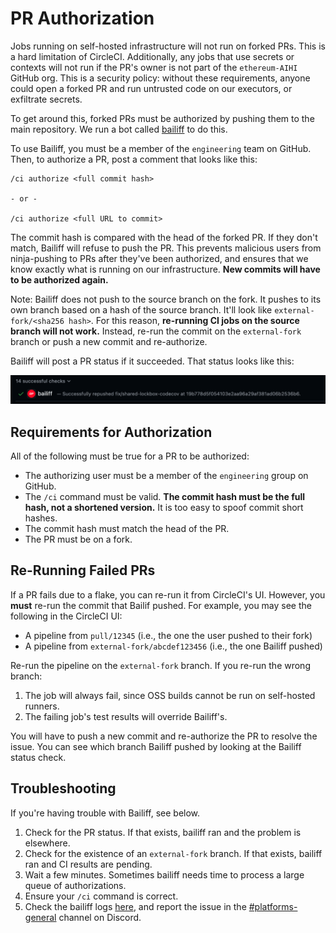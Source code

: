 # PR Authorization

Jobs running on self-hosted infrastructure will not run on forked PRs. This is a hard limitation of
CircleCI. Additionally, any jobs that use secrets or contexts will not run if the PR's owner is not part of the
`ethereum-AIHI` GitHub org. This is a security policy: without these requirements, anyone could open a forked PR
and run untrusted code on our executors, or exfiltrate secrets.

To get around this, forked PRs must be authorized by pushing them to the main repository. We run a bot called
[bailiff][bailiff] to do this.

To use Bailiff, you must be a member of the `engineering` team on GitHub. Then, to authorize a PR, post a comment
that looks like this:

```shell
/ci authorize <full commit hash>

- or -

/ci authorize <full URL to commit>
```

The commit hash is compared with the head of the forked PR. If they don't match, Bailiff will refuse to push the PR.
This prevents malicious users from ninja-pushing to PRs after they've been authorized, and ensures that we know
exactly what is running on our infrastructure. **New commits will have to be authorized again.**

Note: Bailiff does not push to the source branch on the fork. It pushes to its own branch based on a hash of the source
branch. It'll look like `external-fork/<sha256 hash>`. For this reason, **re-running CI jobs on the source branch
will not work.** Instead, re-run the commit on the `external-fork` branch or push a new commit and re-authorize.

Bailiff will post a PR status if it succeeded. That status looks like this:

<img src="assets/bailiff.png">

## Requirements for Authorization

All of the following must be true for a PR to be authorized:

- The authorizing user must be a member of the `engineering` group on GitHub.
- The `/ci` command must be valid. **The commit hash must be the full hash, not a shortened version.** It is
  too easy to spoof commit short hashes.
- The commit hash must match the head of the PR.
- The PR must be on a fork.

## Re-Running Failed PRs

If a PR fails due to a flake, you can re-run it from CircleCI's UI. However, you **must** re-run the commit that
Bailif pushed. For example, you may see the following in the CircleCI UI:

- A pipeline from `pull/12345` (i.e., the one the user pushed to their fork)
- A pipeline from `external-fork/abcdef123456` (i.e., the one Bailiff pushed)

Re-run the pipeline on the `external-fork` branch. If you re-run the wrong branch:

1. The job will always fail, since OSS builds cannot be run on self-hosted runners.
2. The failing job's test results will override Bailiff's.

You will have to push a new commit and re-authorize the PR to resolve the issue. You can see which branch Bailiff
pushed by looking at the Bailiff status check.

## Troubleshooting

If you're having trouble with Bailiff, see below.

1. Check for the PR status. If that exists, bailiff ran and the problem is elsewhere.
2. Check for the existence of an `external-fork` branch. If that exists, bailiff ran and CI results are pending.
3. Wait a few minutes. Sometimes bailiff needs time to process a large queue of authorizations.
4. Ensure your `/ci` command is correct.
5. Check the bailiff logs [here][bailiff-logs], and report the issue in the [#platforms-general][plat-gen] channel on
   Discord.

[bailiff]: https://github.com/ethereum-AIHI/bailiff

[bailiff-logs]: https://optimistic.grafana.net/goto/vCCT3AKNg?orgId=1

[plat-gen]: https://discord.com/channels/1244729134312198194/1260624141497798706